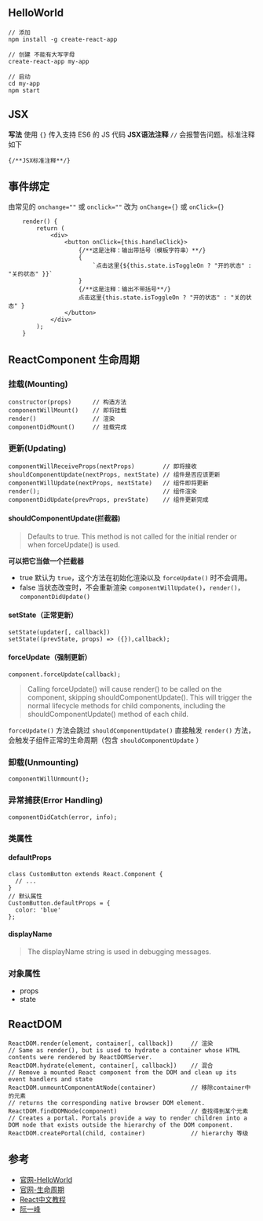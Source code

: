 ## HelloWorld

```
// 添加
npm install -g create-react-app

// 创建 不能有大写字母
create-react-app my-app

// 启动
cd my-app
npm start
```

## JSX

**写法** 使用 `{}` 传入支持 ES6 的 JS 代码
**JSX语法注释** `//` 会报警告问题。标准注释如下

```
{/**JSX标准注释**/}
```

## 事件绑定

由常见的 `onchange=""` 或 `onclick=""` 改为 `onChange={}` 或 `onClick={}` 

```
    render() {
        return (
            <div>
                <button onClick={this.handleClick}>
                    {/**这是注释：输出带括号（模板字符串）**/}
                    {
                        `点击这里{${this.state.isToggleOn ? "开的状态" : "关的状态" }}`
                    }
                    {/**这是注释：输出不带括号**/}
                    点击这里{this.state.isToggleOn ? "开的状态" : "关的状态" }
                </button>
            </div>
        );
    }
```

## ReactComponent 生命周期 

### 挂载(Mounting)

```
constructor(props)      // 构造方法
componentWillMount()    // 即将挂载
render()                // 渲染
componentDidMount()     // 挂载完成
```

### 更新(Updating)

```
componentWillReceiveProps(nextProps)        // 即将接收
shouldComponentUpdate(nextProps, nextState) // 组件是否应该更新
componentWillUpdate(nextProps, nextState)   // 组件即将更新
render();                                   // 组件渲染
componentDidUpdate(prevProps, prevState)    // 组件更新完成
```

#### shouldComponentUpdate(拦截器)

> Defaults to true. This method is not called for the initial render or when forceUpdate() is used.

**可以把它当做一个拦截器**

- true  默认为 `true`，这个方法在初始化渲染以及 `forceUpdate()` 时不会调用。
- false 当状态改变时，不会重新渲染 `componentWillUpdate()`，`render()`，`componentDidUpdate()`

#### setState（正常更新）

```
setState(updater[, callback])
setState((prevState, props) => ({}),callback);
```

#### forceUpdate（强制更新）

```
component.forceUpdate(callback);
```

> Calling forceUpdate() will cause render() to be called on the component, skipping shouldComponentUpdate(). This will trigger the normal lifecycle methods for child components, including the shouldComponentUpdate() method of each child.

`forceUpdate()` 方法会跳过 `shouldComponentUpdate()`  直接触发 `render()` 方法，会触发子组件正常的生命周期（包含 `shouldComponentUpdate` ）


### 卸载(Unmounting)

```
componentWillUnmount();
```

### 异常捕获(Error Handling)

```
componentDidCatch(error, info);
```

### 类属性

#### defaultProps

```
class CustomButton extends React.Component {
  // ...
}
// 默认属性
CustomButton.defaultProps = {
  color: 'blue'
};
```

#### displayName

> The displayName string is used in debugging messages.

### 对象属性

- props
- state

## ReactDOM

```
ReactDOM.render(element, container[, callback])     // 渲染
// Same as render(), but is used to hydrate a container whose HTML contents were rendered by ReactDOMServer.
ReactDOM.hydrate(element, container[, callback])    // 混合
// Remove a mounted React component from the DOM and clean up its event handlers and state
ReactDOM.unmountComponentAtNode(container)          // 移除container中的元素
// returns the corresponding native browser DOM element.
ReactDOM.findDOMNode(component)                     // 查找得到某个元素
// Creates a portal. Portals provide a way to render children into a DOM node that exists outside the hierarchy of the DOM component.
ReactDOM.createPortal(child, container)             // hierarchy 等级
```

## 参考

- [官网-HelloWorld](https://reactjs.org/docs/hello-world.html)
- [官网-生命周期](https://reactjs.org/docs/react-component.html#lifecycle-methods)
- [React中文教程](https://react.bootcss.com/react/)
- [阮一峰](http://www.ruanyifeng.com/blog/2015/03/react.html)